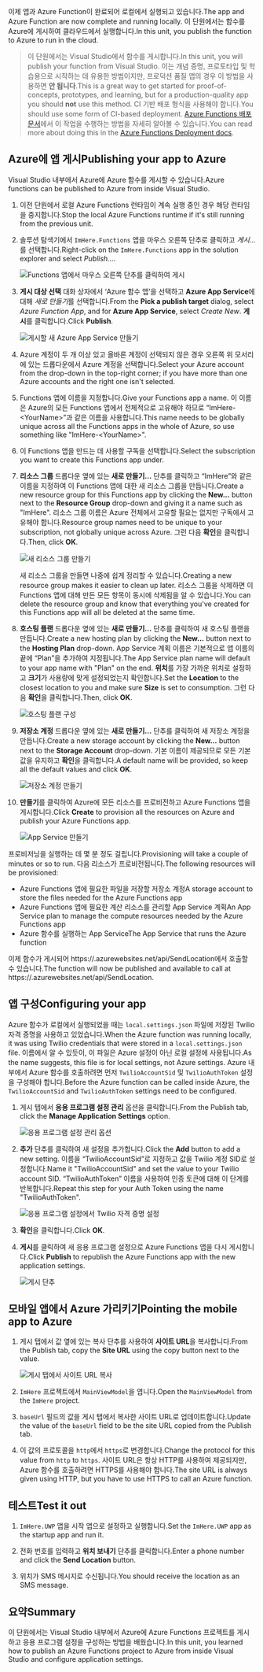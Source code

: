 <span data-ttu-id="fa459-101">이제 앱과 Azure Function이 완료되어 로컬에서 실행되고 있습니다.</span><span class="sxs-lookup"><span data-stu-id="fa459-101">The app and Azure Function are now complete and running locally.</span></span> <span data-ttu-id="fa459-102">이 단원에서는 함수를 Azure에 게시하여 클라우드에서 실행합니다.</span><span class="sxs-lookup"><span data-stu-id="fa459-102">In this unit, you publish the function to Azure to run in the cloud.</span></span>

> <span data-ttu-id="fa459-103">이 단원에서는 Visual Studio에서 함수를 게시합니다.</span><span class="sxs-lookup"><span data-stu-id="fa459-103">In this unit, you will publish your function from Visual Studio.</span></span> <span data-ttu-id="fa459-104">이는 개념 증명, 프로토타입 및 학습용으로 시작하는 데 유용한 방법이지만, 프로덕션 품질 앱의 경우 이 방법을 사용하면 **안 됩니다**.</span><span class="sxs-lookup"><span data-stu-id="fa459-104">This is a great way to get started for proof-of-concepts, prototypes, and learning, but for a production-quality app you should **not** use this method.</span></span> <span data-ttu-id="fa459-105">CI 기반 배포 형식을 사용해야 합니다.</span><span class="sxs-lookup"><span data-stu-id="fa459-105">You should use some form of CI-based deployment.</span></span> <span data-ttu-id="fa459-106">[Azure Functions 배포 문서](https://docs.microsoft.com/azure/azure-functions/functions-continuous-deployment)에서 이 작업을 수행하는 방법을 자세히 알아볼 수 있습니다.</span><span class="sxs-lookup"><span data-stu-id="fa459-106">You can read more about doing this in the [Azure Functions Deployment docs](https://docs.microsoft.com/azure/azure-functions/functions-continuous-deployment).</span></span>
>

## <a name="publishing-your-app-to-azure"></a><span data-ttu-id="fa459-107">Azure에 앱 게시</span><span class="sxs-lookup"><span data-stu-id="fa459-107">Publishing your app to Azure</span></span>

<span data-ttu-id="fa459-108">Visual Studio 내부에서 Azure에 Azure 함수를 게시할 수 있습니다.</span><span class="sxs-lookup"><span data-stu-id="fa459-108">Azure functions can be published to Azure from inside Visual Studio.</span></span>

1. <span data-ttu-id="fa459-109">이전 단원에서 로컬 Azure Functions 런타임이 계속 실행 중인 경우 해당 런타임을 중지합니다.</span><span class="sxs-lookup"><span data-stu-id="fa459-109">Stop the local Azure Functions runtime if it's still running from the previous unit.</span></span>

1. <span data-ttu-id="fa459-110">솔루션 탐색기에서 `ImHere.Functions` 앱을 마우스 오른쪽 단추로 클릭하고 *게시...* 를 선택합니다.</span><span class="sxs-lookup"><span data-stu-id="fa459-110">Right-click on the `ImHere.Functions` app in the solution explorer and select *Publish...*.</span></span>

    ![Functions 앱에서 마우스 오른쪽 단추를 클릭하여 게시](../media-drafts/8-right-click-publish.png)

1. <span data-ttu-id="fa459-112">**게시 대상 선택** 대화 상자에서 ‘Azure 함수 앱’을 선택하고 **Azure App Service**에 대해 *새로 만들기*를 선택합니다.</span><span class="sxs-lookup"><span data-stu-id="fa459-112">From the **Pick a publish target** dialog, select *Azure Function App*, and for **Azure App Service**, select *Create New*.</span></span> <span data-ttu-id="fa459-113">**게시**를 클릭합니다.</span><span class="sxs-lookup"><span data-stu-id="fa459-113">Click **Publish**.</span></span>

    ![게시할 새 Azure App Service 만들기](../media-drafts/8-pick-publish-target.png)

1. <span data-ttu-id="fa459-115">Azure 계정이 두 개 이상 있고 올바른 계정이 선택되지 않은 경우 오른쪽 위 모서리에 있는 드롭다운에서 Azure 계정을 선택합니다.</span><span class="sxs-lookup"><span data-stu-id="fa459-115">Select your Azure account from the drop-down in the top-right corner; if you have more than one Azure accounts and the right one isn't selected.</span></span>

1. <span data-ttu-id="fa459-116">Functions 앱에 이름을 지정합니다.</span><span class="sxs-lookup"><span data-stu-id="fa459-116">Give your Functions app a name.</span></span> <span data-ttu-id="fa459-117">이 이름은 Azure의 모든 Functions 앱에서 전체적으로 고유해야 하므로 “ImHere-\<YourName\>”과 같은 이름을 사용합니다.</span><span class="sxs-lookup"><span data-stu-id="fa459-117">This name needs to be globally unique across all the Functions apps in the whole of Azure, so use something like "ImHere-\<YourName\>".</span></span>

1. <span data-ttu-id="fa459-118">이 Functions 앱을 만드는 데 사용할 구독을 선택합니다.</span><span class="sxs-lookup"><span data-stu-id="fa459-118">Select the subscription you want to create this Functions app under.</span></span>

1. <span data-ttu-id="fa459-119">**리소스 그룹** 드롭다운 옆에 있는 **새로 만들기...** 단추를 클릭하고 “ImHere”와 같은 이름을 지정하여 이 Functions 앱에 대한 새 리소스 그룹을 만듭니다.</span><span class="sxs-lookup"><span data-stu-id="fa459-119">Create a new resource group for this Functions app by clicking the **New...** button next to the **Resource Group** drop-down and giving it a name such as "ImHere".</span></span> <span data-ttu-id="fa459-120">리소스 그룹 이름은 Azure 전체에서 고유할 필요는 없지만 구독에서 고유해야 합니다.</span><span class="sxs-lookup"><span data-stu-id="fa459-120">Resource group names need to be unique to your subscription, not globally unique across Azure.</span></span> <span data-ttu-id="fa459-121">그런 다음 **확인**을 클릭합니다.</span><span class="sxs-lookup"><span data-stu-id="fa459-121">Then, click **OK**.</span></span>

    ![새 리소스 그룹 만들기](../media-drafts/8-create-new-resource-group.png)

   <span data-ttu-id="fa459-123">새 리소스 그룹을 만들면 나중에 쉽게 정리할 수 있습니다.</span><span class="sxs-lookup"><span data-stu-id="fa459-123">Creating a new resource group makes it easier to clean up later.</span></span> <span data-ttu-id="fa459-124">리소스 그룹을 삭제하면 이 Functions 앱에 대해 만든 모든 항목이 동시에 삭제됨을 알 수 있습니다.</span><span class="sxs-lookup"><span data-stu-id="fa459-124">You can delete the resource group and know that everything you've created for this Functions app will all be deleted at the same time.</span></span>

1. <span data-ttu-id="fa459-125">**호스팅 플랜** 드롭다운 옆에 있는 **새로 만들기...** 단추를 클릭하여 새 호스팅 플랜을 만듭니다.</span><span class="sxs-lookup"><span data-stu-id="fa459-125">Create a new hosting plan by clicking the **New...** button next to the **Hosting Plan** drop-down.</span></span> <span data-ttu-id="fa459-126">App Service 계획 이름은 기본적으로 앱 이름의 끝에 “Plan”을 추가하여 지정됩니다.</span><span class="sxs-lookup"><span data-stu-id="fa459-126">The App Service plan name will default to your app name with "Plan" on the end.</span></span> <span data-ttu-id="fa459-127">**위치**를 가장 가까운 위치로 설정하고 **크기**가 사용량에 맞게 설정되었는지 확인합니다.</span><span class="sxs-lookup"><span data-stu-id="fa459-127">Set the **Location** to the closest location to you and make sure **Size** is set to consumption.</span></span> <span data-ttu-id="fa459-128">그런 다음 **확인**을 클릭합니다.</span><span class="sxs-lookup"><span data-stu-id="fa459-128">Then, click **OK**.</span></span>

    ![호스팅 플랜 구성](../media-drafts/8-configure-hosting-plan.png)

1. <span data-ttu-id="fa459-130">**저장소 계정** 드롭다운 옆에 있는 **새로 만들기...** 단추를 클릭하여 새 저장소 계정을 만듭니다.</span><span class="sxs-lookup"><span data-stu-id="fa459-130">Create a new storage account by clicking the **New...** button next to the **Storage Account** drop-down.</span></span> <span data-ttu-id="fa459-131">기본 이름이 제공되므로 모든 기본값을 유지하고 **확인**을 클릭합니다.</span><span class="sxs-lookup"><span data-stu-id="fa459-131">A default name will be provided, so keep all the default values and click **OK**.</span></span>

    ![저장소 계정 만들기](../media-drafts/8-create-storage-account.png)

1. <span data-ttu-id="fa459-133">**만들기**를 클릭하여 Azure에 모든 리소스를 프로비전하고 Azure Functions 앱을 게시합니다.</span><span class="sxs-lookup"><span data-stu-id="fa459-133">Click **Create** to provision all the resources on Azure and publish your Azure Functions app.</span></span>

    ![App Service 만들기](../media-drafts/8-create-app-service.png)

<span data-ttu-id="fa459-135">프로비저닝을 실행하는 데 몇 분 정도 걸립니다.</span><span class="sxs-lookup"><span data-stu-id="fa459-135">Provisioning will take a couple of minutes or so to run.</span></span> <span data-ttu-id="fa459-136">다음 리소스가 프로비전됩니다.</span><span class="sxs-lookup"><span data-stu-id="fa459-136">The following resources will be provisioned:</span></span>

- <span data-ttu-id="fa459-137">Azure Functions 앱에 필요한 파일을 저장할 저장소 계정</span><span class="sxs-lookup"><span data-stu-id="fa459-137">A storage account to store the files needed for the Azure Functions app</span></span>
- <span data-ttu-id="fa459-138">Azure Functions 앱에 필요한 계산 리소스를 관리할 App Service 계획</span><span class="sxs-lookup"><span data-stu-id="fa459-138">An App Service plan to manage the compute resources needed by the Azure Functions app</span></span>
- <span data-ttu-id="fa459-139">Azure 함수를 실행하는 App Service</span><span class="sxs-lookup"><span data-stu-id="fa459-139">The App Service that runs the Azure function</span></span>

<span data-ttu-id="fa459-140">이제 함수가 게시되어 https://<your-app-name>.azurewebsites.net/api/SendLocation에서 호출할 수 있습니다.</span><span class="sxs-lookup"><span data-stu-id="fa459-140">The function will now be published and available to call at https://<your-app-name>.azurewebsites.net/api/SendLocation.</span></span>

## <a name="configuring-your-app"></a><span data-ttu-id="fa459-141">앱 구성</span><span class="sxs-lookup"><span data-stu-id="fa459-141">Configuring your app</span></span>

<span data-ttu-id="fa459-142">Azure 함수가 로컬에서 실행되었을 때는 `local.settings.json` 파일에 저장된 Twilio 자격 증명을 사용하고 있었습니다.</span><span class="sxs-lookup"><span data-stu-id="fa459-142">When the Azure function was running locally, it was using Twilio credentials that were stored in a `local.settings.json` file.</span></span> <span data-ttu-id="fa459-143">이름에서 알 수 있듯이, 이 파일은 Azure 설정이 아닌 로컬 설정에 사용됩니다.</span><span class="sxs-lookup"><span data-stu-id="fa459-143">As the name suggests, this file is for local settings, not Azure settings.</span></span> <span data-ttu-id="fa459-144">Azure 내부에서 Azure 함수를 호출하려면 먼저 `TwilioAccountSid` 및 `TwilioAuthToken` 설정을 구성해야 합니다.</span><span class="sxs-lookup"><span data-stu-id="fa459-144">Before the Azure function can be called inside Azure, the `TwilioAccountSid` and `TwilioAuthToken` settings need to be configured.</span></span>

1. <span data-ttu-id="fa459-145">게시 탭에서 **응용 프로그램 설정 관리** 옵션을 클릭합니다.</span><span class="sxs-lookup"><span data-stu-id="fa459-145">From the Publish tab, click the **Manage Application Settings** option.</span></span>

    ![응용 프로그램 설정 관리 옵션](../media-drafts/8-application-settings-option.png)

1. <span data-ttu-id="fa459-147">**추가** 단추를 클릭하여 새 설정을 추가합니다.</span><span class="sxs-lookup"><span data-stu-id="fa459-147">Click the **Add** button to add a new setting.</span></span> <span data-ttu-id="fa459-148">이름을 “TwilioAccountSid”로 지정하고 값을 Twilio 계정 SID로 설정합니다.</span><span class="sxs-lookup"><span data-stu-id="fa459-148">Name it "TwilioAccountSid" and set the value to your Twilio account SID.</span></span> <span data-ttu-id="fa459-149">“TwilioAuthToken” 이름을 사용하여 인증 토큰에 대해 이 단계를 반복합니다.</span><span class="sxs-lookup"><span data-stu-id="fa459-149">Repeat this step for your Auth Token using the name "TwilioAuthToken".</span></span>

    ![응용 프로그램 설정에서 Twilio 자격 증명 설정](../media-drafts/8-set-creds-in-app-settings.png)

1. <span data-ttu-id="fa459-151">**확인**을 클릭합니다.</span><span class="sxs-lookup"><span data-stu-id="fa459-151">Click **OK**.</span></span>

1. <span data-ttu-id="fa459-152">**게시**를 클릭하여 새 응용 프로그램 설정으로 Azure Functions 앱을 다시 게시합니다.</span><span class="sxs-lookup"><span data-stu-id="fa459-152">Click **Publish** to republish the Azure Functions app with the new application settings.</span></span>

    ![게시 단추](../media-drafts/8-publish-application-button.png)

## <a name="pointing-the-mobile-app-to-azure"></a><span data-ttu-id="fa459-154">모바일 앱에서 Azure 가리키기</span><span class="sxs-lookup"><span data-stu-id="fa459-154">Pointing the mobile app to Azure</span></span>

1. <span data-ttu-id="fa459-155">게시 탭에서 값 옆에 있는 복사 단추를 사용하여 **사이트 URL**을 복사합니다.</span><span class="sxs-lookup"><span data-stu-id="fa459-155">From the Publish tab, copy the **Site URL** using the copy button next to the value.</span></span>

    ![게시 탭에서 사이트 URL 복사](../media-drafts/8-copy-site-url.png)

1. <span data-ttu-id="fa459-157">`ImHere` 프로젝트에서 `MainViewModel`을 엽니다.</span><span class="sxs-lookup"><span data-stu-id="fa459-157">Open the `MainViewModel` from the `ImHere` project.</span></span>

1. <span data-ttu-id="fa459-158">`baseUrl` 필드의 값을 게시 탭에서 복사한 사이트 URL로 업데이트합니다.</span><span class="sxs-lookup"><span data-stu-id="fa459-158">Update the value of the `baseUrl` field to be the site URL copied from the Publish tab.</span></span>

1. <span data-ttu-id="fa459-159">이 값의 프로토콜을 `http`에서 `https`로 변경합니다.</span><span class="sxs-lookup"><span data-stu-id="fa459-159">Change the protocol for this value from `http` to `https`.</span></span> <span data-ttu-id="fa459-160">사이트 URL은 항상 HTTP를 사용하여 제공되지만, Azure 함수를 호출하려면 HTTPS를 사용해야 합니다.</span><span class="sxs-lookup"><span data-stu-id="fa459-160">The site URL is always given using HTTP, but you have to use HTTPS to call an Azure function.</span></span>

## <a name="test-it-out"></a><span data-ttu-id="fa459-161">테스트</span><span class="sxs-lookup"><span data-stu-id="fa459-161">Test it out</span></span>

1. <span data-ttu-id="fa459-162">`ImHere.UWP` 앱을 시작 앱으로 설정하고 실행합니다.</span><span class="sxs-lookup"><span data-stu-id="fa459-162">Set the `ImHere.UWP` app as the startup app and run it.</span></span>

1. <span data-ttu-id="fa459-163">전화 번호를 입력하고 **위치 보내기** 단추를 클릭합니다.</span><span class="sxs-lookup"><span data-stu-id="fa459-163">Enter a phone number and click the **Send Location** button.</span></span>

1. <span data-ttu-id="fa459-164">위치가 SMS 메시지로 수신됩니다.</span><span class="sxs-lookup"><span data-stu-id="fa459-164">You should receive the location as an SMS message.</span></span>

## <a name="summary"></a><span data-ttu-id="fa459-165">요약</span><span class="sxs-lookup"><span data-stu-id="fa459-165">Summary</span></span>

<span data-ttu-id="fa459-166">이 단원에서는 Visual Studio 내부에서 Azure에 Azure Functions 프로젝트를 게시하고 응용 프로그램 설정을 구성하는 방법을 배웠습니다.</span><span class="sxs-lookup"><span data-stu-id="fa459-166">In this unit, you learned how to publish an Azure Functions project to Azure from inside Visual Studio and configure application settings.</span></span>